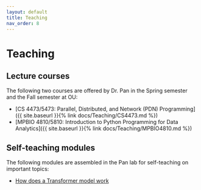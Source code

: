 ```yaml
---
layout: default
title: Teaching
nav_order: 8
---
```

# Teaching

## Lecture courses 
The following two courses are offered by Dr. Pan in the Spring semester and the Fall semester at OU:
- [CS 4473/5473: Parallel, Distributed, and Network (PDN) Programming]({{ site.baseurl }}{% link docs/Teaching/CS4473.md %})
- [MPBIO 4810/5810: Introduction to Python Programming for Data Analytics]({{ site.baseurl }}{% link docs/Teaching/MPBIO4810.md %})

## Self-teaching modules 
The following modules are assembled in the Pan lab for self-teaching on important topics:
- [How does a Transformer model work]()
